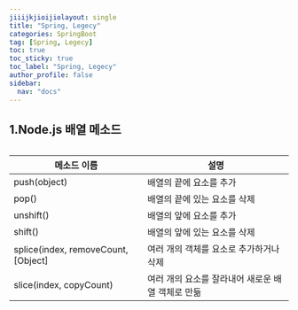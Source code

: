 ```yaml
---
jiiijkjioijiolayout: single
title: "Spring, Legecy"
categories: SpringBoot
tag: [Spring, Legecy]
toc: true
toc_sticky: true
toc_label: "Spring, Legecy"
author_profile: false
sidebar:
  nav: "docs"
---
```


## 1.Node.js 배열 메소드

```

```



| **메소드 이름**                     | **설명**                                          |
| ----------------------------------- | ------------------------------------------------- |
| push(object)                        | 배열의 끝에 요소를 추가                           |
| pop()                               | 배열의 끝에 있는 요소를 삭제                      |
| unshift()                           | 배열의 앞에 요소를 추가                           |
| shift()                             | 배열의 앞에 있는 요소를 삭제                      |
| splice(index, removeCount, [Object] | 여러 개의 객체를 요소로 추가하거나 삭제           |
| slice(index, copyCount)             | 여러 개의 요소를 잘라내어 새로운 배열 객체로 만듦 |